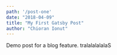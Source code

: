 ```yaml
---
path: '/post-one'
date: "2018-04-09"
title: "My First Gatsby Post"
author: "Chioran Ionut"
---
```


Demo post for a blog feature. tralalalalalaS